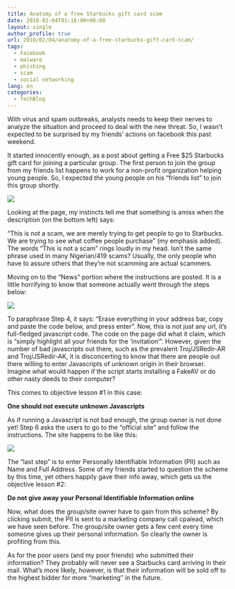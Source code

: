 ```yaml
---
title: Anatomy of a free Starbucks gift card scam
date: 2010-02-04T01:16:00+00:00
layout: single
author_profile: true
url: 2010/02/04/anatomy-of-a-free-starbucks-gift-card-scam/
tags:
  - Facebook
  - malware
  - phishing
  - scam
  - social networking
lang: en
categories: 
  - TechBlog
---
```

With virus and spam outbreaks, analysts needs to keep their nerves to analyze the situation and proceed to deal with the new threat. So, I wasn’t expected to be surprised by my friends’ actions on facebook this past weekend.

It started innocently enough, as a post about getting a Free $25 Starbucks gift card for joining a particular group. The first person to join the group from my friends list happens to work for a non-profit organization helping young people. So, I expected the young people on his “friends list” to join this group shortly.

[![](http://4.bp.blogspot.com/_vaUVXcmC3OI/S2oXhWVWy5I/AAAAAAAAAyQ/BwZqtu2Z8xI/s640/starbucksscam1.png)](http://4.bp.blogspot.com/_vaUVXcmC3OI/S2oXhWVWy5I/AAAAAAAAAyQ/BwZqtu2Z8xI/s1600-h/starbucksscam1.png)

Looking at the page, my instincts tell me that something is amiss when the description (on the bottom left) says:

“This is not a scam, we are merely trying to get people to go to Starbucks. We are trying to see what coffee people purchase” (my emphasis added). The words “This is not a scam” rings loudly in my head. Isn’t the same phrase used in many Nigerian/419 scams? Usually, the only people who have to assure others that they’re not scamming are actual scammers.

Moving on to the “News” portion where the instructions are posted. It is a little horrifying to know that someone actually went through the steps below:

[![](http://1.bp.blogspot.com/_vaUVXcmC3OI/S2oX0o_KlAI/AAAAAAAAAyY/2c2w-9cEUhE/s640/starbucksscam2.png)](http://1.bp.blogspot.com/_vaUVXcmC3OI/S2oX0o_KlAI/AAAAAAAAAyY/2c2w-9cEUhE/s1600-h/starbucksscam2.png)

To paraphrase Step 4, it says: “Erase everything in your address bar, copy and paste the code below, and press enter”. Now, this is not just any url, it’s full-fledged javascript code. The code on the page did what it claim, which is “simply highlight all your friends for the ‘invitation’”. However, given the number of bad javascripts out there, such as the prevalent Troj/JSRedir-AR and Troj/JSRedir-AK, it is disconcerting to know that there are people out there willing to enter Javascripts of unknown origin in their browser. Imagine what would happen if the script starts installing a FakeAV or do other nasty deeds to their computer?

This comes to objective lesson #1 in this case:

**One should not execute unknown Javascripts**

As if running a Javascript is not bad enough, the group owner is not done yet! Step 6 asks the users to go to the “official site” and follow the instructions. The site happens to be like this:

[![](http://2.bp.blogspot.com/_vaUVXcmC3OI/S2oYLpYryXI/AAAAAAAAAyg/FwAtJtqRf_I/s640/starbucksscam3.png)](http://2.bp.blogspot.com/_vaUVXcmC3OI/S2oYLpYryXI/AAAAAAAAAyg/FwAtJtqRf_I/s1600-h/starbucksscam3.png)

The “last step” is to enter Personally Identifiable Information (PII) such as Name and Full Address. Some of my friends started to question the scheme by this time, yet others happily gave their info away, which gets us the objective lesson #2:

**Do not give away your Personal Identifiable Information online**

Now, what does the group/site owner have to gain from this scheme? By clicking submit, the PII is sent to a marketing company call cpalead, which we have seen before. The group/site owner gets a few cent every time someone gives up their personal information. So clearly the owner is profiting from this.

As for the poor users (and my poor friends) who submitted their information? They probably will never see a Starbucks card arriving in their mail. What’s more likely, however, is that their information will be sold off to the highest bidder for more “marketing” in the future.